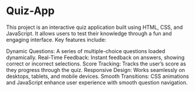 # Quiz-App
This project is an interactive quiz application built using HTML, CSS, and JavaScript. It allows users to test their knowledge through a fun and engaging interface. Key features include:

Dynamic Questions: A series of multiple-choice questions loaded dynamically.
Real-Time Feedback: Instant feedback on answers, showing correct or incorrect selections.
Score Tracking: Tracks the user’s score as they progress through the quiz.
Responsive Design: Works seamlessly on desktops, tablets, and mobile devices.
Smooth Transitions: CSS animations and JavaScript enhance user experience with smooth question navigation.
